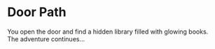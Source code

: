 # Door Path

You open the door and find a hidden library filled with glowing books.  
The adventure continues…
